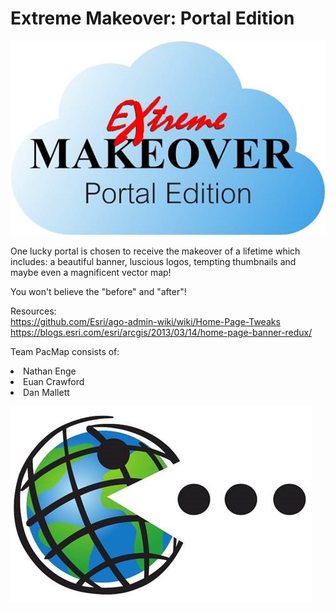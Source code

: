 <h1>Extreme Makeover: Portal Edition</h1>

![PortalMakeover.jpg](PortalMakeover.jpg)

One lucky portal is chosen to receive the makeover of a lifetime which includes: a beautiful banner, luscious logos, tempting thumbnails and maybe even a magnificent vector map!

You won't believe the "before" and "after"!

Resources:
<br/>
https://github.com/Esri/ago-admin-wiki/wiki/Home-Page-Tweaks
<br/>
https://blogs.esri.com/esri/arcgis/2013/03/14/home-page-banner-redux/
<br/>

Team PacMap consists of:

<li>Nathan Enge</li>
<li>Euan Crawford</li>
<li>Dan Mallett</li>


![PacMapLogo.jpg](PacMapLogo.jpg)

